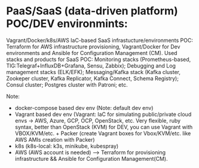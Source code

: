 # PaaS/SaaS (data-driven platform) POC/DEV environmints:

Vagrant/Docker/k8s/AWS IaC-based SaaS infrastucture/environments POC: Terraform for AWS infrastructure provisioning, Vagrant/Docker for Dev environments and Ansible for Configuration Management (CM). Used stacks and products for SaaS POC: Monitoring stacks (Prometheus-based, TIG:Telegraf+InfluxDB+Grafana, Sensu, Zabbix); Debugging and Log management stacks (ELK/EFK); Messaging/Kafka stack (Kafka cluster, Zookeper cluster, Kafka Replicator, Kafka Connect, Schema Registry); Consul cluster; Postgres cluster with Patroni; etc.

Note:
- docker-compose based dev env (Note: default dev env) 
- Vagrant based dev env (Vagrant: IaC for simulating public/private cloud envs -> AWS, Azure, GCP, OCP, OpenStack, etc. Very flexible, ruby syntax, better than OpenStack (KVM) for DEV, you can use Vagrant with VBOX/KVM/etc. + Packer (create Vagrant boxes for Vbox/KVM/etc. like AWS AMIs creation with Packer)
- k8s (k8s-local: k3s, minikube, kubespray)
- AWS (AWS account is needed) —> Terraform for provisioning infrastructure && Ansible for Configuration Management(CM). 

